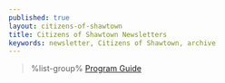 ```yaml
---
published: true
layout: citizens-of-shawtown
title: Citizens of Shawtown Newsletters
keywords: newsletter, Citizens of Shawtown, archive
---
```


> %list-group%
> <a href="{{ site.url }}/pdf/2016/shawtown-spring-2016.pdf" class="list-group-item">Program Guide</a>

